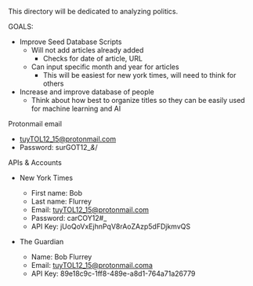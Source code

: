 This directory will be dedicated to analyzing politics.

GOALS:
- Improve Seed Database Scripts
    - Will not add articles already added
        - Checks for date of article, URL
    - Can input specific month and year for articles
        - This will be easiest for new york times, will need to think for others
- Increase and improve database of people
    - Think about how best to organize titles so they can be easily used for machine learning and AI

Protonmail email
- tuyTOL12_15@protonmail.com
- Password: surGOT12_*&*/

APIs & Accounts
- New York Times
    - First name: Bob
    - Last name: Flurrey
    - Email: tuyTOL12_15@protonmail.com
    - Password: carCOY12#_
    - API Key: jUoQoVxEjhnPqV8rAoZAzp5dFDjkmvQS

- The Guardian
    - Name: Bob Flurrey
    - Email: tuyTOL12_15@protonmail.coma
    - API Key: 89e18c9c-1ff8-489e-a8d1-764a71a26779
